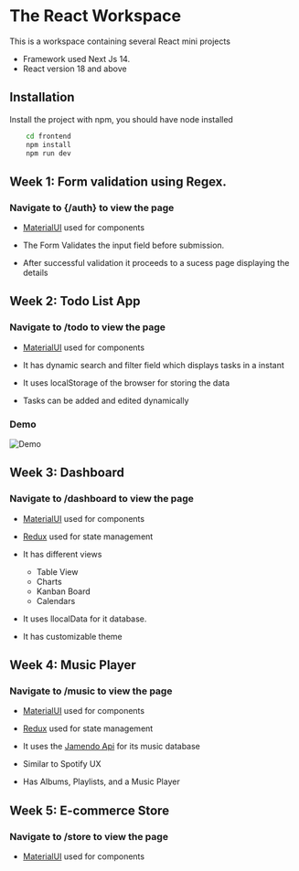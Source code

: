 
# The React Workspace

This is a workspace containing several React mini projects

- Framework used Next Js 14.
- React version 18 and above

    




## Installation

Install the project with npm, 
you should have node installed

```bash
    cd frontend
    npm install
    npm run dev
```
    
## Week 1: Form validation using Regex.

### Navigate to {/auth} to view the page

- [MaterialUI](https://mui.com/material-ui) used for components

- The Form Validates the input field before submission.

- After successful validation it proceeds to a sucess page displaying the details








## Week 2: Todo List App

### Navigate to /todo to view the page

- [MaterialUI](https://mui.com/material-ui) used for components

- It has  dynamic search and filter field which displays tasks in a instant

- It uses localStorage of the browser for storing the data

- Tasks can be added and edited dynamically

### Demo

![Demo](https://github.com/ShadyEther/sample-react-repo/blob/main/readme_media/cap_8_gif.gif?raw=true) 

## Week 3: Dashboard

### Navigate to /dashboard to view the page

- [MaterialUI](https://mui.com/material-ui) used for components

- [Redux](https://redux.js.org/) used for state management

- It has  different views 

    - Table View
    - Charts
    - Kanban Board
    - Calendars

- It uses llocalData for it database.

- It has customizable theme


## Week 4: Music Player

### Navigate to /music to view the page

- [MaterialUI](https://mui.com/material-ui) used for components

- [Redux](https://redux.js.org/) used for state management

- It uses the [Jamendo Api](https://developer.jamendo.com/) for its music database

- Similar to Spotify UX

- Has Albums, Playlists, and a Music Player

## Week 5: E-commerce Store

### Navigate to /store to view the page

- [MaterialUI](https://mui.com/material-ui) used for components

